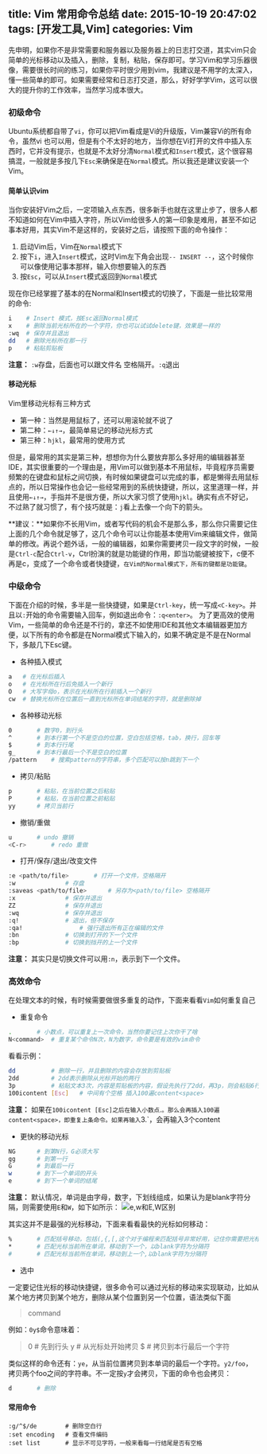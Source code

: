 title: Vim 常用命令总结
date: 2015-10-19 20:47:02
tags: [开发工具,Vim]
categories: Vim
---
先申明，如果你不是非常需要和服务器以及服务器上的日志打交道，其实vim只会简单的光标移动以及插入，删除，复制，粘贴，保存即可。学习Vim和学习乐器很像，需要很长时间的练习，如果你平时很少用到vim，我建议是不用学的太深入，懂一些简单的即可。如果需要经常和日志打交道，那么，好好学学Vim，这可以很大的提升你的工作效率，当然学习成本很大。

### 初级命令
Ubuntu系统都自带了`vi`，你可以把Vim看成是Vi的升级版，Vim兼容Vi的所有命令，虽然vi
也可以用，但是有个不太好的地方，当你想在Vi打开的文件中插入东西时，它并没有提示，也就是不太好分清`Normal`模式和`Insert`模式，这个很容易搞混，一般就是多按几下`Esc`来确保是在`Normal`模式。所以我还是建议安装一个Vim。

#### 简单认识vim
当你安装好Vim之后，一定项输入点东西，很多新手也就在这里止步了，很多人都不知道如何在Vim中插入字符，所以Vim给很多人的第一印象是难用，甚至不如记事本好用，其实Vim不是这样的，安装好之后，请按照下面的命令操作：
1. 启动Vim后，Vim在`Normal`模式下
2. 按下`i`，进入`Insert`模式，这时Vim左下角会出现`-- INSERT --`，这个时候你可以像使用记事本那样，输入你想要输入的东西
3. 按`Esc`，可以从`Insert`模式返回到`Normal`模式

现在你已经掌握了基本的在Normal和Insert模式的切换了，下面是一些比较常用的命令:
```bash
i    # Insert 模式，按Esc返回Normal模式
x    # 删除当前光标所在的一个字符，你也可以试试delete键，效果是一样的
:wq  # 保存并且退出
dd   # 删除光标所在那一行
p    # 粘贴剪贴板
```
**注意：** `:w`存盘，后面也可以跟文件名 空格隔开。`:q`退出

#### 移动光标
Vim里移动光标有三种方式
* 第一种：当然是用鼠标了，还可以用滚轮就不说了
* 第二种：`←↓↑→`，最简单易记的移动光标方式
* 第三种：`hjkl`，最常用的使用方式

但是，最常用的其实是第三种，想想你为什么要放弃那么多好用的编辑器甚至IDE，其实很重要的一个理由是，用Vim可以做到基本不用鼠标，毕竟程序员需要频繁的在键盘和鼠标之间切换，有时候如果键盘可以完成的事，都是懒得去用鼠标点的，所以日常操作也会记一些经常用到的系统快捷键，所以，这里道理一样，并且使用`←↓↑→`，手指并不是很方便，所以大家习惯了使用`hjkl`。确实有点不好记，不过熟了就习惯了，有个技巧就是：`j`看上去像一个向下的箭头。

**建议：**如果你不长用Vim，或者写代码的机会不是那么多，那么你只需要记住上面的几个命令就足够了，这几个命令可以让你能基本使用Vim来编辑文件，做简单的修改。再说个题外话，一般的编辑器，如果你需要拷贝一段文字的时候，一般是`Ctrl-c`配合`Ctrl-v`，Ctrl扮演的就是功能键的作用，即当功能键被按下，c便不再是c，变成了一个命令或者快捷键，`在Vim的Normal模式下，所有的键都是功能键`。

### 中级命令
下面在介绍的时候，多半是一些快捷键，如果是`Ctrl-key`，统一写成`<C-key>`。并且以`:`开始的命令需要输入回车，例如退出命令：`:q<enter>`。
为了更高效的使用Vim，一些简单的命令还是不行的，拿还不如使用IDE和其他文本编辑器更加方便，以下所有的命令都是在Normal模式下输入的，如果不确定是不是在Normal下，多敲几下Esc键。

* 各种插入模式

```bash
a	# 在光标后插入
o	# 在光标所在行后免插入一个新行
O	# 大写字母o，表示在光标所在行前插入一个新行
cw	# 替换光标所在位置后一直到光标所在单词结尾的字符，就是删除掉
```

* 各种移动光标

```bash
0		# 数字0，到行头
^		# 到本行第一个不是空白的位置，空白包括空格，tab，换行，回车等
$		# 到本行行尾
g_		# 到本行最后一个不是空白的位置
/pattern	# 搜索pattern的字符串，多个匹配可以按n跳到下一个
```

* 拷贝/粘贴

```bash
p		# 粘贴，在当前位置之后粘贴
P		# 粘贴，在当前位置之前粘贴
yy		# 拷贝当前行
```

* 撤销/重做

```bash
u		# undo 撤销
<C-r>		# redo 重做
```

* 打开/保存/退出/改变文件

```bash
:e <path/to/file>		# 打开一个文件，空格隔开
:w				# 存盘
:saveas <path/to/file>		# 另存为<path/to/file> 空格隔开
:x				# 保存并退出
ZZ				# 保存并退出
:wq				# 保存并退出
:q!				# 退出，但不保存
:qa!				# 强行退出所有正在编辑的文件
:bn				# 切换到打开的下一个文件
:bp				# 切换到挡开的上一个文件
```

**注意：** 其实只是切换文件可以用`:n`，表示到下一个文件。

### 高效命令

在处理文本的时候，有时候需要做很多重复的动作，下面来看看`Vim`如何重复自己
* 重复命令

```bash
.		# 小数点，可以重复上一次命令，当然你要记住上次你干了啥
N<command>	# 重复某个命令N次，N为数字，命令要是有效的vim命令
```
 看看示例：
```bash
dd			# 删除一行，并且删除的内容会存放到剪贴板
2dd			# 2dd表示删除从光标开始的两行
3p			# 粘贴文本3次，内容是剪贴板的内容，假设先执行了2dd，再3p，则会粘贴6行新内容
100icontent [Esc]	# 中间有个空格 插入100遍content<space>
```
 **注意：** 如果在`100icontent [Esc]之后在输入小数点`.`。那么会再插入100遍content<space>，即重复上条命令。如果再输入`3.`，会再输入3个content<space>

* 更快的移动光标

```bash
NG		# 到第N行，G必须大写
gg		# 到第一行
G		# 到最后一行
w		# 到下一个单词的开头
e		# 到下一个单词的结尾
```
 **注意：** 默认情况，单词是由字母，数字，下划线组成，如果认为是blank字符分隔，则需要使用`E`和`W`，如下如所示：
![e,w和E,W区别](https://blog-1254094716.cos.ap-chengdu.myqcloud.com/note_vim%20常用命令总结01.jpg)

 其实这并不是最强的光标移动，下面来看看最快的光标如何移动：
```bash
%		# 匹配括号移动，包括(,{,[,这个对于编程来匹配括号非常好用，记住你需要把光标先移到括号上，然后就可以匹配到与之对应的反括号
*		# 匹配光标当前所在单词，移动到下一个，以blank字符为分隔符
#		# 匹配光标当前所在单词，移动到上一个,以blank字符为分隔符
```

* 选中

一定要记住光标的移动快捷键，很多命令可以通过光标的移动来实现联动，比如从某个地方拷贝到某个地方，删除从某个位置到另一个位置，语法类似下面
> <start position>command<end position>

 例如：`0y$`命令意味着：
> 0	# 先到行头
> y	# 从光标处开始拷贝
> $	# 拷贝到本行最后一个字符

 类似这样的命令还有：`ye`，从当前位置拷贝到本单词的最后一个字符。`y2/foo`，拷贝两个foo之间的字符串。不一定按`y`才会拷贝，下面的命令也会拷贝：
```bash
d		# 删除
```

#### 常用命令
```
:g/^$/de		# 删除空白行
:set encoding	# 查看文件编码
:set list		# 显示不可见字符，一般来看每一行结尾是否有空格
```
